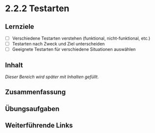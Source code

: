 # 2.2.2 Testarten

## Lernziele

- [ ] Verschiedene Testarten verstehen (funktional, nicht-funktional, etc.)
- [ ] Testarten nach Zweck und Ziel unterscheiden
- [ ] Geeignete Testarten für verschiedene Situationen auswählen

## Inhalt

_Dieser Bereich wird später mit Inhalten gefüllt._

## Zusammenfassung

## Übungsaufgaben

## Weiterführende Links
